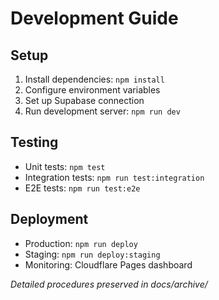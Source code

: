 # Development Guide

## Setup
1. Install dependencies: `npm install`
2. Configure environment variables
3. Set up Supabase connection
4. Run development server: `npm run dev`

## Testing
- Unit tests: `npm test`
- Integration tests: `npm run test:integration`
- E2E tests: `npm run test:e2e`

## Deployment
- Production: `npm run deploy`
- Staging: `npm run deploy:staging`
- Monitoring: Cloudflare Pages dashboard

*Detailed procedures preserved in docs/archive/*
